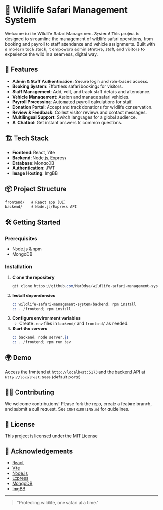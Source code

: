 # 🦁 Wildlife Safari Management System

Welcome to the Wildlife Safari Management System! This project is designed to streamline the management of wildlife safari operations, from booking and payroll to staff attendance and vehicle assignments. Built with a modern tech stack, it empowers administrators, staff, and visitors to experience the wild in a seamless, digital way.

## 🚀 Features
- **Admin & Staff Authentication**: Secure login and role-based access.
- **Booking System**: Effortless safari bookings for visitors.
- **Staff Management**: Add, edit, and track staff details and attendance.
- **Vehicle Management**: Assign and manage safari vehicles.
- **Payroll Processing**: Automated payroll calculations for staff.
- **Donation Portal**: Accept and track donations for wildlife conservation.
- **Review & Feedback**: Collect visitor reviews and contact messages.
- **Multilingual Support**: Switch languages for a global audience.
- **AI Chatbot**: Get instant answers to common questions.

## 🏗️ Tech Stack
- **Frontend**: React, Vite
- **Backend**: Node.js, Express
- **Database**: MongoDB
- **Authentication**: JWT
- **Image Hosting**: ImgBB

## 📦 Project Structure
```
frontend/   # React app (UI)
backend/    # Node.js/Express API
```

## 🛠️ Getting Started
### Prerequisites
- Node.js & npm
- MongoDB

### Installation
1. **Clone the repository**
   ```powershell
   git clone https://github.com/Man0dya/wildlife-safari-management-system.git
   ```
2. **Install dependencies**
   ```powershell
   cd wildlife-safari-management-system/backend; npm install
   cd ../frontend; npm install
   ```
3. **Configure environment variables**
   - Create `.env` files in `backend/` and `frontend/` as needed.
4. **Start the servers**
   ```powershell
   cd backend; node server.js
   cd ../frontend; npm run dev
   ```

## 🌍 Demo
Access the frontend at `http://localhost:5173` and the backend API at `http://localhost:5000` (default ports).

## 🧑‍💻 Contributing
We welcome contributions! Please fork the repo, create a feature branch, and submit a pull request. See `CONTRIBUTING.md` for guidelines.

## 🐾 License
This project is licensed under the MIT License.

## 📣 Acknowledgements
- [React](https://react.dev/)
- [Vite](https://vitejs.dev/)
- [Node.js](https://nodejs.org/)
- [Express](https://expressjs.com/)
- [MongoDB](https://mongodb.com/)
- [ImgBB](https://imgbb.com/)

---

> "Protecting wildlife, one safari at a time."
